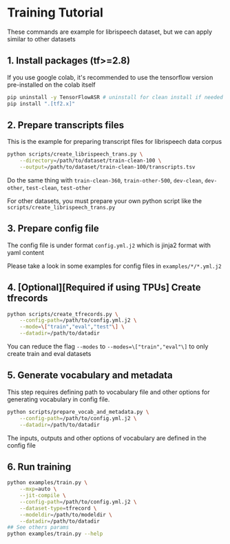 # Training Tutorial

These commands are example for librispeech dataset, but we can apply similar to other datasets

## 1. Install packages (tf>=2.8)

If you use google colab, it's recommended to use the tensorflow version pre-installed on the colab itself

```bash
pip uninstall -y TensorFlowASR # uninstall for clean install if needed
pip install ".[tf2.x]"
```

## 2. Prepare transcripts files

This is the example for preparing transcript files for librispeech data corpus

```bash
python scripts/create_librispeech_trans.py \
    --directory=/path/to/dataset/train-clean-100 \
    --output=/path/to/dataset/train-clean-100/transcripts.tsv
```

Do the same thing with `train-clean-360`, `train-other-500`, `dev-clean`, `dev-other`, `test-clean`, `test-other`

For other datasets, you must prepare your own python script like the `scripts/create_librispeech_trans.py`

## 3. Prepare config file

The config file is under format `config.yml.j2` which is jinja2 format with yaml content

Please take a look in some examples for config files in `examples/*/*.yml.j2`

## 4. [Optional][Required if using TPUs] Create tfrecords

```bash
python scripts/create_tfrecords.py \
    --config-path=/path/to/config.yml.j2 \
    --mode=\["train","eval","test"\] \
    --datadir=/path/to/datadir
```

You can reduce the flag `--modes` to `--modes=\["train","eval"\]` to only create train and eval datasets

## 5. Generate vocabulary and metadata

This step requires defining path to vocabulary file and other options for generating vocabulary in config file.

```bash
python scripts/prepare_vocab_and_metadata.py \
    --config-path=/path/to/config.yml.j2 \
    --datadir=/path/to/datadir
```

The inputs, outputs and other options of vocabulary are defined in the config file


## 6. Run training

```bash
python examples/train.py \
    --mxp=auto \
    --jit-compile \
    --config-path=/path/to/config.yml.j2 \
    --dataset-type=tfrecord \
    --modeldir=/path/to/modeldir \
    --datadir=/path/to/datadir
## See others params
python examples/train.py --help
```